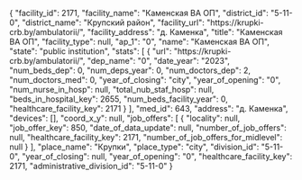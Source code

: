 {
    "facility_id": 2171,
    "facility_name": "Каменская ВА ОП",
    "district_id": "5-11-0",
    "district_name": "Крупский район",
    "facility_url": "https:\/\/krupki-crb.by\/ambulatorii\/",
    "facility_address": "д. Каменка",
    "title": "Каменская ВА ОП",
    "facility_type": null,
    "ap_1": "0",
    "name": "Каменская ВА ОП",
    "state": "public institution",
    "stats": [
        {
            "url": "https:\/\/krupki-crb.by\/ambulatorii\/",
            "dep_name": "0",
            "date_year": "2023",
            "num_beds_dep": 0,
            "num_deps_year": 0,
            "num_doctors_dep": 2,
            "num_doctors_med": 0,
            "year_of_closing": "city",
            "year_of_opening": "0",
            "num_nurse_in_hosp": null,
            "total_nub_staf_hosp": null,
            "beds_in_hospital_key": 2655,
            "num_beds_facility_year": 0,
            "healthcare_facility_key": 2171
        }
    ],
    "med_id": 643,
    "address": "д. Каменка",
    "devices": [],
    "coord_x_y": null,
    "job_offers": [
        {
            "locality": null,
            "job_offer_key": 850,
            "date_of_data_update": null,
            "number_of_job_offers": null,
            "healthcare_facility_key": 2171,
            "number_of_job_offers_for_midlevel": null
        }
    ],
    "place_name": "Крупки",
    "place_type": "city",
    "division_id": "5-11-0",
    "year_of_closing": null,
    "year_of_opening": "0",
    "healthcare_facility_key": 2171,
    "administrative_division_id": "5-11-0"
}